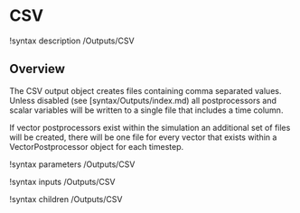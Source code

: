 # CSV

!syntax description /Outputs/CSV

## Overview

The CSV output object creates files containing comma separated values. Unless disabled
(see [syntax/Outputs/index.md) all postprocessors and scalar variables will be written to a single
file that includes a time column.

If vector postprocessors exist within the simulation an additional set of files will be created,
there will be one file for every vector that exists within a VectorPostprocessor object for
each timestep.

!syntax parameters /Outputs/CSV

!syntax inputs /Outputs/CSV

!syntax children /Outputs/CSV
